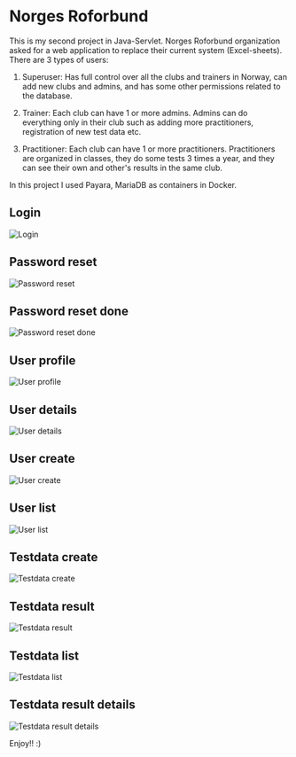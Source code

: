 # Norges Roforbund

This is my second project in Java-Servlet. Norges Roforbund organization asked for a web application to replace their current system (Excel-sheets). There are 3 types of users:

1. Superuser: Has full control over all the clubs and trainers in Norway, can add new clubs and admins, and has some other permissions related to the database.

2. Trainer: Each club can have 1 or more admins. Admins can do everything only in their club such as adding more practitioners, registration of new test data etc.

3. Practitioner: Each club can have 1 or more practitioners. Practitioners are organized in classes, they do some tests 3 times a year, and they can see their own and other's results in the same club.

In this project I used Payara, MariaDB as containers in Docker.

## Login
![Login](images/Login.png "Login")

## Password reset
![Password reset](images/Password%20reset.png "Password reset")

## Password reset done
![Password reset done](images/Password%20reset%20done.png "Password reset done")

## User profile
![User profile](images/User%20profile.png "User profile")

## User details
![User details](images/User%20details.png "User details")

## User create
![User create](images/User%20create.png "User create")

## User list
![User list](images/User%20list.png "User list")

## Testdata create
![Testdata create](images/Testdata%20create.png "Testdata create")

## Testdata result
![Testdata result](images/Testdata%20result.png "Testdata result")

## Testdata list
![Testdata list](images/Testdata%20list.png "Testdata list")

## Testdata result details
![Testdata result details](images/Testdata%20result%20details.png "Testdata result details")

Enjoy!! :)

